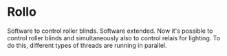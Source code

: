 # Rollo
Software to control roller blinds.
Software extended. Now it's possible to control roller blinds and simultaneously also to control relais for lighting. To do this, different types of threads are running in parallel.
